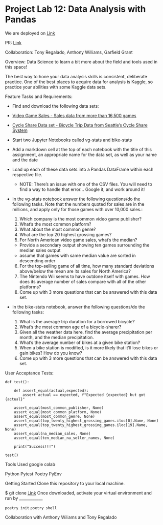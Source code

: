# Project Lab 12: Data Analysis with Pandas

We are deployed on [Link](https://github.com/kevinhenry/data-analysis-with-pandas)

PR: [Link](https://github.com/kevinhenry/data-analysis-with-pandas/pulls)

Collaboration:
  Tony Regalado, Anthony Williams, Garfield Grant

Overview: Data Science to learn a bit more about the field and tools used in this space!

The best way to hone your data analysis skills is consistent, deliberate practice. One of the best places to acquire data for analysis is Kaggle, so practice your abilities with some Kaggle data sets.

Feature Tasks and Requirements:
- Find and download the following data sets:
- [Video Game Sales - Sales data from more than 16,500 games](https://www.kaggle.com/gregorut/videogamesales)
- [Cycle Share Data set - Bicycle Trip Data from Seattle’s Cycle Share System](https://www.kaggle.com/pronto/cycle-share-dataset)

- Start two Jupyter Notebooks called vg-stats and bike-stats
- Add a markdown cell at the top of each notebook with the title of this assignment, an appropriate name for the data set, as well as your name and the date
- Load up each of these data sets into a Pandas DataFrame within each respective file.
  * NOTE: There’s an issue with one of the CSV files. You will need to find a way to handle that error… Google it, and work around it!

- In the vg-stats notebook answer the following questions/do the following tasks. Note that the numbers quoted for sales are in the millions, and apply only for those games with over 10,000 sales.:
  1. Which company is the most common video game publisher?
  2. What’s the most common platform?
  3. What about the most common genre?  
  4. What are the top 20 highest grossing games?
  5. For North American video game sales, what’s the median?
    - Provide a secondary output showing ten games surrounding the median sales output
    - assume that games with same median value are sorted in descending order
  6. For the top-selling game of all time, how many standard deviations above/below the mean are its sales for North America?
  7. The Nintendo Wii seems to have outdone itself with games. How does its average number of sales compare with all of the other platforms?
  8. Come up with 3 more questions that can be answered with this data set.

- In the bike-stats notebook, answer the following questions/do the following tasks:
  1. What is the average trip duration for a borrowed bicycle?
  2. What’s the most common age of a bicycle-sharer?
  3. Given all the weather data here, find the average precipitation per month, and the median precipitation.
  4. What’s the average number of bikes at a given bike station?
  5. When a bike station is modified, is it more likely that it’ll lose bikes or gain bikes? How do you know?
  6. Come up with 3 more questions that can be answered with this data set.

User Acceptance Tests:
```
def test():

    def assert_equal(actual,expected):
        assert actual == expected, f"Expected {expected} but got {actual}"

    assert_equal(most_common_publisher, None)
    assert_equal(most_common_platform, None)
    assert_equal(most_common_genre, None)
    assert_equal(top_twenty_highest_grossing_games.iloc[0].Name, None)
    assert_equal(top_twenty_highest_grossing_games.iloc[19].Name, None)
    assert_equal(na_median_sales, None)
    assert_equal(ten_median_na_seller_names, None)

    print("Success!!!")

test()
```

Tools Used
google colab

Python
Pytest
Poetry
PyEnv

Getting Started
Clone this repository to your local machine.

$ git clone [Link](https://github.com/kevinhenry/chess-board.git)
Once downloaded, activate your virtual environment and run by ____________

`poetry init`
`poetry shell`

Collaboration with Anthony Wiliams and Tony Regalado
